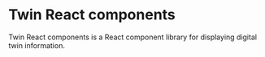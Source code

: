 # Twin React components
Twin React components is a React component library for displaying digital twin information.
